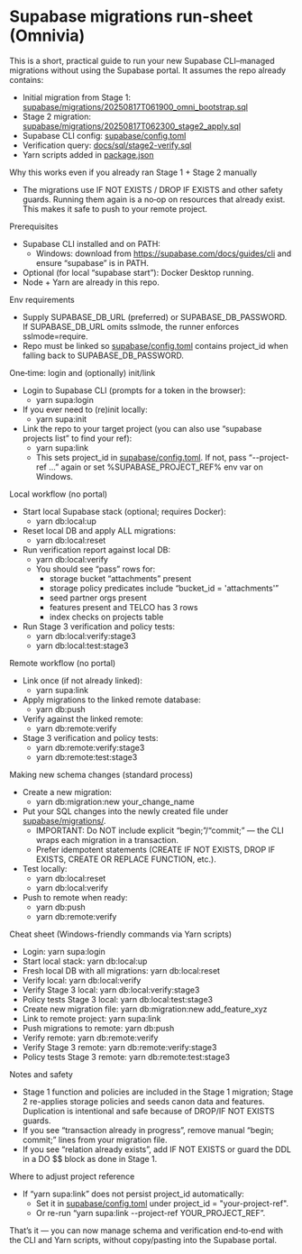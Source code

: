 # Supabase migrations run‑sheet (Omnivia)

This is a short, practical guide to run your new Supabase CLI–managed migrations without using the Supabase portal. It assumes the repo already contains:
- Initial migration from Stage 1: [supabase/migrations/20250817T061900_omni_bootstrap.sql](supabase/migrations/20250817T061900_omni_bootstrap.sql)
- Stage 2 migration: [supabase/migrations/20250817T062300_stage2_apply.sql](supabase/migrations/20250817T062300_stage2_apply.sql)
- Supabase CLI config: [supabase/config.toml](supabase/config.toml)
- Verification query: [docs/sql/stage2-verify.sql](docs/sql/stage2-verify.sql)
- Yarn scripts added in [package.json](package.json)

Why this works even if you already ran Stage 1 + Stage 2 manually
- The migrations use IF NOT EXISTS / DROP IF EXISTS and other safety guards. Running them again is a no‑op on resources that already exist. This makes it safe to push to your remote project.

Prerequisites
- Supabase CLI installed and on PATH:
  - Windows: download from https://supabase.com/docs/guides/cli and ensure “supabase” is in PATH.
- Optional (for local “supabase start”): Docker Desktop running.
- Node + Yarn are already in this repo.

Env requirements
- Supply SUPABASE_DB_URL (preferred) or SUPABASE_DB_PASSWORD. If SUPABASE_DB_URL omits sslmode, the runner enforces sslmode=require.
- Repo must be linked so [supabase/config.toml](supabase/config.toml) contains project_id when falling back to SUPABASE_DB_PASSWORD.

One‑time: login and (optionally) init/link
- Login to Supabase CLI (prompts for a token in the browser):
  - yarn supa:login
- If you ever need to (re)init locally:
  - yarn supa:init
- Link the repo to your target project (you can also use “supabase projects list” to find your ref):
  - yarn supa:link
  - This sets project_id in [supabase/config.toml](supabase/config.toml). If not, pass “--project-ref ...” again or set %SUPABASE_PROJECT_REF% env var on Windows.

Local workflow (no portal)
- Start local Supabase stack (optional; requires Docker):
  - yarn db:local:up
- Reset local DB and apply ALL migrations:
  - yarn db:local:reset
- Run verification report against local DB:
  - yarn db:local:verify
  - You should see “pass” rows for:
    - storage bucket “attachments” present
    - storage policy predicates include “bucket_id = 'attachments'”
    - seed partner orgs present
    - features present and TELCO has 3 rows
    - index checks on projects table
- Run Stage 3 verification and policy tests:
  - yarn db:local:verify:stage3
  - yarn db:local:test:stage3

Remote workflow (no portal)
- Link once (if not already linked):
  - yarn supa:link
- Apply migrations to the linked remote database:
  - yarn db:push
- Verify against the linked remote:
  - yarn db:remote:verify
- Stage 3 verification and policy tests:
  - yarn db:remote:verify:stage3
  - yarn db:remote:test:stage3

Making new schema changes (standard process)
- Create a new migration:
  - yarn db:migration:new your_change_name
- Put your SQL changes into the newly created file under [supabase/migrations/](supabase/migrations/).
  - IMPORTANT: Do NOT include explicit “begin;”/“commit;” — the CLI wraps each migration in a transaction.
  - Prefer idempotent statements (CREATE IF NOT EXISTS, DROP IF EXISTS, CREATE OR REPLACE FUNCTION, etc.).
- Test locally:
  - yarn db:local:reset
  - yarn db:local:verify
- Push to remote when ready:
  - yarn db:push
  - yarn db:remote:verify

Cheat sheet (Windows-friendly commands via Yarn scripts)
- Login: yarn supa:login
- Start local stack: yarn db:local:up
- Fresh local DB with all migrations: yarn db:local:reset
- Verify local: yarn db:local:verify
- Verify Stage 3 local: yarn db:local:verify:stage3
- Policy tests Stage 3 local: yarn db:local:test:stage3
- Create new migration file: yarn db:migration:new add_feature_xyz
- Link to remote project: yarn supa:link
- Push migrations to remote: yarn db:push
- Verify remote: yarn db:remote:verify
- Verify Stage 3 remote: yarn db:remote:verify:stage3
- Policy tests Stage 3 remote: yarn db:remote:test:stage3

Notes and safety
- Stage 1 function and policies are included in the Stage 1 migration; Stage 2 re-applies storage policies and seeds canon data and features. Duplication is intentional and safe because of DROP/IF NOT EXISTS guards.
- If you see “transaction already in progress”, remove manual “begin; commit;” lines from your migration file.
- If you see “relation already exists”, add IF NOT EXISTS or guard the DDL in a DO $$ block as done in Stage 1.

Where to adjust project reference
- If “yarn supa:link” does not persist project_id automatically:
  - Set it in [supabase/config.toml](supabase/config.toml) under project_id = "your-project-ref".
  - Or re-run “yarn supa:link --project-ref YOUR_PROJECT_REF”.

That’s it — you can now manage schema and verification end‑to‑end with the CLI and Yarn scripts, without copy/pasting into the Supabase portal.